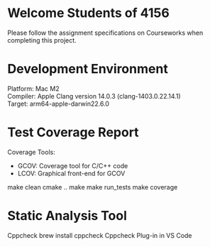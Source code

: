 # Welcome Students of 4156
Please follow the assignment specifications on Courseworks when completing this project.

# Development Environment

Platform: Mac M2  
Compiler: Apple Clang version 14.0.3 (clang-1403.0.22.14.1)  
Target: arm64-apple-darwin22.6.0

# Test Coverage Report

Coverage Tools:  
- GCOV: Coverage tool for C/C++ code  
- LCOV: Graphical front-end for GCOV

make clean
cmake ..
make
make run_tests
make coverage


# Static Analysis Tool
 
 Cppcheck
 brew install cppcheck
 Cppcheck Plug-in in VS Code



